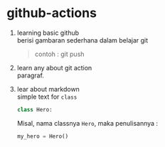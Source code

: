 # github-actions

1. learning basic github\
   berisi gambaran sederhana dalam belajar git
   > contoh : git push

2. learn any about git action\
   paragraf.

3. lear about markdown\
   simple text for `class`
   ```python
   class Hero:
   ```
   Misal, nama classnya `Hero`, maka penulisannya : 
   ```python
   my_hero = Hero()
   ```
